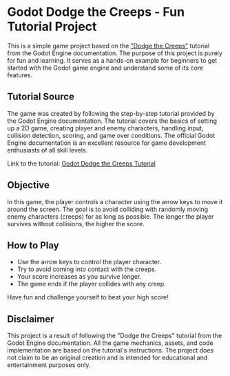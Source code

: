 
# Godot Dodge the Creeps - Fun Tutorial Project

This is a simple game project based on the ["Dodge the Creeps"](https://docs.godotengine.org/en/stable/getting_started/first_2d_game/index.html) tutorial from the Godot Engine documentation. The purpose of this project is purely for fun and learning. It serves as a hands-on example for beginners to get started with the Godot game engine and understand some of its core features.

## Tutorial Source
The game was created by following the step-by-step tutorial provided by the Godot Engine documentation. The tutorial covers the basics of setting up a 2D game, creating player and enemy characters, handling input, collision detection, scoring, and game over conditions. The official Godot Engine documentation is an excellent resource for game development enthusiasts of all skill levels.

Link to the tutorial: [Godot Dodge the Creeps Tutorial](https://docs.godotengine.org/en/stable/getting_started/first_2d_game/index.html)

## Objective
In this game, the player controls a character using the arrow keys to move it around the screen. The goal is to avoid colliding with randomly moving enemy characters (creeps) for as long as possible. The longer the player survives without collisions, the higher the score.

## How to Play
- Use the arrow keys to control the player character.
- Try to avoid coming into contact with the creeps.
- Your score increases as you survive longer.
- The game ends if the player collides with any creep.

Have fun and challenge yourself to beat your high score!

## Disclaimer
This project is a result of following the "Dodge the Creeps" tutorial from the Godot Engine documentation. All the game mechanics, assets, and code implementation are based on the tutorial's instructions. The project does not claim to be an original creation and is intended for educational and entertainment purposes only.
